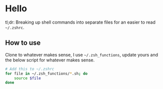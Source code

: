 # Hello

tl;dr: Breaking up shell commands into separate files for an easier to read `~/.zshrc`.

## How to use

Clone to whatever makes sense, I use `~/.zsh_functions`, update yours and the below script for whatever makes sense.

```bash
# Add this to ~/.zshrc
for file in ~/.zsh_functions/*.sh; do
    source $file
done
```
